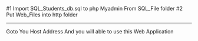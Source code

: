 #1 Import SQL_Students_db.sql to php Myadmin From SQL_File folder 
#2 Put Web_Files into http folder 

-----------------------------------------------------------------------

Goto You Host Address And you will able to use this Web Application 
